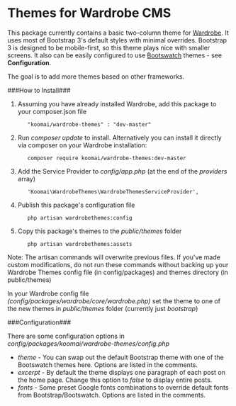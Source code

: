 Themes for Wardrobe CMS
================

This package currently contains a basic two-column theme for [Wardrobe](http://wardrobecms.com). It uses most of Bootstrap 3's default styles with minimal overrides. Bootstrap 3 is designed to be mobile-first, so this theme plays nice with smaller screens. It also can be easily configured to use [Bootswatch](http://bootswatch.com) themes - see **Configuration**.

The goal is to add more themes based on other frameworks.

###How to Install###
1. Assuming you have already installed Wardrobe, add this package to your composer.json file

          "koomai/wardrobe-themes" : "dev-master"
          
2. Run *composer update* to install. Alternatively you can install it directly via composer on your Wardrobe installation:

          composer require koomai/wardrobe-themes:dev-master

3. Add the Service Provider to *config/app.php* (at the end of the *providers* array)

          'Koomai\WardrobeThemes\WardrobeThemesServiceProvider',
4. Publish this package's configuration file

          php artisan wardrobethemes:config
5. Copy this package's themes to the *public/themes* folder
          
          php artisan wardrobethemes:assets

Note: The artisan commands will overwrite previous files. If you've made custom modifications, do not run these commands without backing up your Wardrobe Themes config file (in config/packages) and themes directory (in public/themes)

In your Wardrobe config file *(config/packages/wardrobe/core/wardrobe.php)* set the theme to one of the new themes in *public/themes* folder (currently just *bootstrap*)

###Configuration###

There are some configuration options in *config/packages/koomai/wardrobe-themes/config.php*
- *theme* - You can swap out the default Bootstrap theme with one of the Bootswatch themes here. Options are listed in the comments.
- *excerpt* - By default the theme displays one paragraph of each post on the home page. Change this option to *false* to display entire posts.
- *fonts* - Some preset Google fonts combinations to override default fonts from Bootstrap/Bootswatch. Options are listed in the comments.
